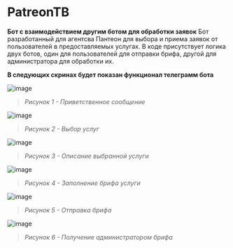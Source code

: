 # PatreonTB
**Бот с взаимодействием другим ботом для обработки заявок**
Бот разработанный для агентсва Пантеон для выбора и приема заявок от пользователей в предоставляемых услугах. В коде присутствует логика двух ботов, один для пользователей для отправки брифа, другой для администратора для обработки их.

**В следующих скринах будет показан функционал телеграмм бота**

![image](https://github.com/user-attachments/assets/8cf8374b-68c7-4954-a0be-7ec869c745f2)  
> *Рисунок 1 - Приветственное сообщение*


![image](https://github.com/user-attachments/assets/b49cc782-d2dd-4d76-b549-98a1360414f8)  
> *Рисунок 2 - Выбор услуг*


![image](https://github.com/user-attachments/assets/ab9d430c-ea34-4263-b1b1-59c513802976)    
> *Рисунок 3 - Описание выбранной услуги*


![image](https://github.com/user-attachments/assets/71e214c2-5e2d-4a89-85ee-adc69e24e2e3)  
> *Рисунок 4 - Заполнение брифа услуги*


![image](https://github.com/user-attachments/assets/2110cbf4-bd6e-4ece-94c0-c85a72098fb0)  
> *Рисунок 5 - Отправка брифа*


![image](https://github.com/user-attachments/assets/c4a92e3f-8b17-4bf3-b821-77f5dbf12b77)  
> *Рисунок 6 - Получение администратором брифа* 
